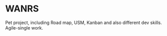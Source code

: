 # WANRS
Pet project, including Road map, USM, Kanban and also different dev skills. Agile-single work.
